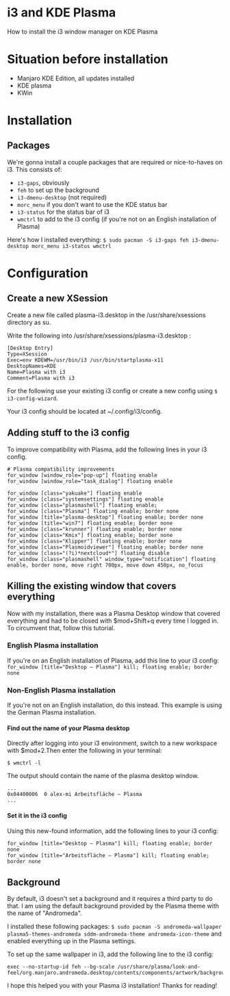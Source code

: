 # i3 and KDE Plasma
How to install the i3 window manager on KDE Plasma

# Situation before installation
* Manjaro KDE Edition, all updates installed
* KDE plasma
* KWin

# Installation
## Packages
We're gonna install a couple packages that are required or nice-to-haves on i3. This consists of:
* ```i3-gaps```, obviously
* ```feh``` to set up the background
* ```i3-dmenu-desktop``` (not required)
* ```morc_menu``` if you don't want to use the KDE status bar
* ```i3-status``` for the status bar of i3
* ```wmctrl``` to add to the i3 config (if you're not on an English installation of Plasma)

Here's how I installed everything:
```$ sudo pacman -S i3-gaps feh i3-dmenu-desktop morc_menu i3-status wmctrl```

# Configuration
## Create a new XSession
Create a new file called plasma-i3.desktop in the /usr/share/xsessions directory as su.

Write the following into /usr/share/xsessions/plasma-i3.desktop :
```
[Desktop Entry]
Type=XSession
Exec=env KDEWM=/usr/bin/i3 /usr/bin/startplasma-x11
DesktopNames=KDE
Name=Plasma with i3
Comment=Plasma with i3
```

For the following use your existing i3 config or create a new config using  ```$ i3-config-wizard```.

Your i3 config should be located at ~/.config/i3/config.

## Adding stuff to the i3 config
To improve compatibility with Plasma, add the following lines in your i3 config.

```
# Plasma compatibility improvements
for_window [window_role="pop-up"] floating enable
for_window [window_role="task_dialog"] floating enable

for_window [class="yakuake"] floating enable
for_window [class="systemsettings"] floating enable
for_window [class="plasmashell"] floating enable;
for_window [class="Plasma"] floating enable; border none
for_window [title="plasma-desktop"] floating enable; border none
for_window [title="win7"] floating enable; border none
for_window [class="krunner"] floating enable; border none
for_window [class="Kmix"] floating enable; border none
for_window [class="Klipper"] floating enable; border none
for_window [class="Plasmoidviewer"] floating enable; border none
for_window [class="(?i)*nextcloud*"] floating disable
for_window [class="plasmashell" window_type="notification"] floating enable, border none, move right 700px, move down 450px, no_focus
```
## Killing the existing window that covers everything

Now with my installation, there was a Plasma Desktop window that covered everything and had to be closed with $mod+Shift+q every time I logged in. To circumvent that, follow this tutorial.

### English Plasma installation
If you're on an English installation of Plasma, add this line to your i3 config:
```for_window [title="Desktop — Plasma"] kill; floating enable; border none```

### Non-English Plasma installation

If you're not on an English installation, do this instead. This example is using the German Plasma installation.

#### Find out the name of your Plasma desktop
Directly after logging into your i3 environment, switch to a new workspace with $mod+2.Then enter the following in your terminal:

```$ wmctrl -l```

The output should contain the name of the plasma desktop window. 
```
...
0x04400006  0 alex-mi Arbeitsfläche — Plasma
...
```
#### Set it in the i3 config

Using this new-found information, add the following lines to your i3 config:
```
for_window [title="Desktop — Plasma"] kill; floating enable; border none
for_window [title="Arbeitsfläche — Plasma"] kill; floating enable; border none
```

## Background
By default, i3 doesn't set a background and it requires a third party to do that. I am using the default background provided by the Plasma theme with the name of "Andromeda".

I installed these following packages:
```$ sudo pacman -S andromeda-wallpaper plasma5-themes-andromeda sddm-andromeda-theme andromeda-icon-theme```
and enabled everything up in the Plasma settings.

To set up the same wallpaper in i3, add the following line to the i3 config:
```
exec --no-startup-id feh --bg-scale /usr/share/plasma/look-and-feel/org.manjaro.andromeda.desktop/contents/components/artwork/background.png
```

I hope this helped you with your Plasma i3 installation! Thanks for reading!
